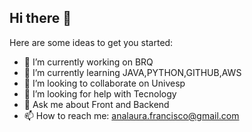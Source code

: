 ## Hi there 👋

<!--
**AnafraUnivesp/AnafraUnivesp** is a ✨ _special_ ✨ repository because its `README.md` (this file) appears on your GitHub profile.
-->

Here are some ideas to get you started:

- 🔭 I’m currently working on BRQ
- 🌱 I’m currently learning JAVA,PYTHON,GITHUB,AWS
- 👯 I’m looking to collaborate on Univesp
- 🤔 I’m looking for help with Tecnology
- 💬 Ask me about Front and Backend
- 📫 How to reach me: analaura.francisco@gmail.com

<!--

- 😄 Pronouns: ...
- ⚡ Fun fact: Guitarrist

-->

